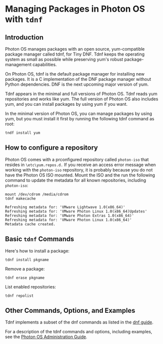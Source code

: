 # Managing Packages in Photon OS with `tdnf`

## Introduction

Photon OS manages packages with an open source, yum-compatible package manager called tdnf, for Tiny DNF. Tdnf keeps the operating system as small as possible while preserving yum's robust package-management capabilities. 

On Photon OS, tdnf is the default package manager for installing new packages. It is a C implementation of the DNF package manager without Python dependencies. DNF is the next upcoming major version of yum. 

Tdnf appears in the minimal and full versions of Photon OS. Tdnf reads yum repositories and works like yum. The full version of Photon OS also includes yum, and you can install packages by using yum if you want. 

In the minimal version of Photon OS, you can manage packages by using yum, but you must install it first by running the following tdnf command as root: 

	tndf install yum

## How to configure a repository

Photon OS comes with a prconfigured repository called `photon-iso` that resides in `\etc\yum.repos.d.` If you receive an access error message when working with the `photon-iso` repository, it is probably because you do not have the Photon OS ISO mounted. Mount the ISO and the run the following command to update the metadata for all known repositories, including `photon-iso`: 

	mount /dev/cdrom /media/cdrom
	tdnf makecache
	
	Refreshing metadata for: 'VMware Lightwave 1.0(x86_64)'
	Refreshing metadata for: 'VMware Photon Linux 1.0(x86_64)Updates'
	Refreshing metadata for: 'VMware Photon Extras 1.0(x86_64)'
	Refreshing metadata for: 'VMware Photon Linux 1.0(x86_64)'
	Metadata cache created.


## Basic `tdnf` Commands

Here's how to install a package:

	tdnf install pkgname

Remove a package: 

	tdnf erase pkgname

List enabled repositories:

	tdnf repolist

## Other Commands, Options, and Examples

Tdnf implements a subset of the dnf commands as listed in the [dnf guide](http://dnf.readthedocs.org/en/latest/).

For a description of the tdnf commands and options, including examples, see the [Photon OS Administration Guide](https://github.com/vmware/photon/blob/master/docs/photon-admin-guide.md).
